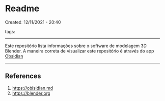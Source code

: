 # Readme
Created: 12/11/2021 - 20:40

tags: 

---

Este repositório lista informações sobre o software de modelagem 3D Blender.
A maneira correta de visualizar este repositório é através do app [Obsidian](https://obsidian.md/)

---
## References
1. https://obisidian.md
2. https://blender.org